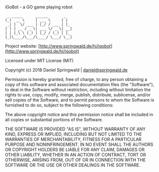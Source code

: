 iGoBot - a GO game playing robot

	 _ _____      ______       _   
	(_)  __ \     | ___ \     | |  
	 _| |  \/ ___ | |_/ / ___ | |_ 
	| | | __ / _ \| ___ \/ _ \| __|
	| | |_\ \ (_) | |_/ / (_) | |_ 
	|_|\____/\___/\____/ \___/ \__|
                               
Project website: [http://www.springwald.de/hi/igobot](http://www.springwald.de/hi/igobot)

Licensed under MIT License (MIT)

Copyright (c) 2018 Daniel Springwald | daniel@springwald.de

Permission is hereby granted, free of charge, to any person obtaining a copy of this software and associated documentation files (the "Software"), to deal in the Software without restriction, including without limitation the rights to use, copy, modify, merge, publish, distribute, sublicense, and/or sell copies of the Software, and to permit persons to whom the Software is furnished to do so, subject to the following conditions:

The above copyright notice and this permission notice shall be included in all copies or substantial portions of the Software.

THE SOFTWARE IS PROVIDED "AS IS", WITHOUT WARRANTY OF ANY KIND, EXPRESS OR IMPLIED, INCLUDING BUT NOT LIMITED TO THE WARRANTIES OF MERCHANTABILITY, FITNESS FOR A PARTICULAR PURPOSE AND NONINFRINGEMENT. IN NO EVENT SHALL THE AUTHORS OR COPYRIGHT HOLDERS BE LIABLE FOR ANY CLAIM, DAMAGES OR OTHER LIABILITY, WHETHER IN AN ACTION OF CONTRACT, TORT OR OTHERWISE, ARISING FROM, OUT OF OR IN CONNECTION WITH THE SOFTWARE OR THE USE OR OTHER DEALINGS IN THE SOFTWARE.